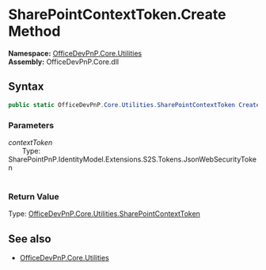 # SharePointContextToken.Create Method  
**Namespace:** [OfficeDevPnP.Core.Utilities](OfficeDevPnP.Core.Utilities.md)  
**Assembly:** OfficeDevPnP.Core.dll  
## Syntax
```C#
public static OfficeDevPnP.Core.Utilities.SharePointContextToken Create(JsonWebSecurityToken contextToken)
```
### Parameters
*contextToken*  
&emsp;&emsp;Type: SharePointPnP.IdentityModel.Extensions.S2S.Tokens.JsonWebSecurityToken  
&emsp;&emsp;  
  
### Return Value
Type: [OfficeDevPnP.Core.Utilities.SharePointContextToken](OfficeDevPnP.Core.Utilities.SharePointContextToken.md)  

## See also
- [OfficeDevPnP.Core.Utilities](OfficeDevPnP.Core.Utilities.md)
